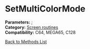 # SetMultiColorMode

**Parameters:** ;  
**Category:** [Screen routines](../categories/screen_routines.md)  
**Compatibility:** C64, MEGA65, C128  


[Back to Methods List](../../SUMMARY.md)
